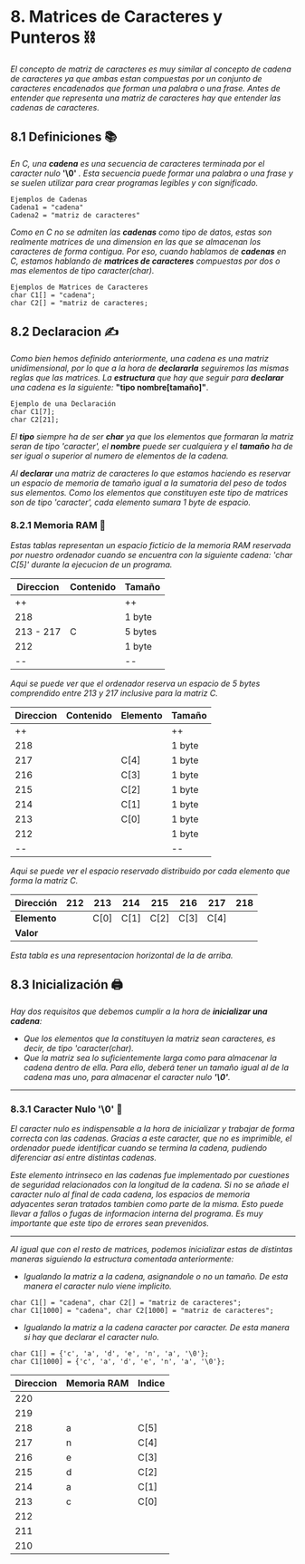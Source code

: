 # 8. Matrices de Caracteres y Punteros ⛓️

_El concepto de matriz de caracteres es muy similar al concepto de cadena de caracteres ya que ambas
estan compuestas por un conjunto de caracteres encadenados que forman una palabra o una frase. Antes
de entender que representa una matriz de caracteres hay que entender las cadenas de caracteres._

## 8.1 Definiciones 📚

_En C, una **cadena** es una secuencia de caracteres terminada por el caracter nulo_ **'\0'** _. Esta
secuencia puede formar una palabra o una frase y se suelen utilizar para crear programas legibles y con
significado._

```
Ejemplos de Cadenas
Cadena1 = "cadena"
Cadena2 = "matriz de caracteres"
```
_Como en C no se admiten las **cadenas** como tipo de datos, estas son realmente matrices de una dimension
en las que se almacenan los caracteres de forma contigua. Por eso, cuando hablamos de **cadenas** en C,
estamos hablando de **matrices de caracteres** compuestas por dos o mas elementos de tipo caracter(char)._

```
Ejemplos de Matrices de Caracteres
char C1[] = "cadena";
char C2[] = "matriz de caracteres;
```
## 8.2 Declaracion ✍️
_Como bien hemos definido anteriormente, una cadena es una matriz unidimensional, por lo que a la hora
de **declararla** seguiremos las mismas reglas que las matrices. La **estructura** que hay que seguir
para **declarar** una cadena es la siguiente:_ **"tipo nombre[tamaño]"**.

```
Ejemplo de una Declaración
char C1[7];
char C2[21];
```

_El **tipo** siempre ha de ser **char** ya que los elementos que formaran la matriz seran de tipo 
'caracter', el **nombre** puede ser cualquiera y el **tamaño** ha de ser igual o superior al numero
de elementos de la cadena._

_Al **declarar** una matriz de caracteres lo que estamos haciendo es reservar un espacio de memoria de
tamaño igual a la sumatoria del peso de todos sus elementos. Como los elementos que constituyen este
tipo de matrices son de tipo 'caracter', cada elemento sumara 1 byte de espacio._

### 8.2.1 Memoria RAM 💾

_Estas tablas representan un espacio ficticio de la memoria RAM reservada por nuestro ordenador cuando se encuentra con la siguiente cadena: 'char C[5]' durante la ejecucion de un programa._

| Direccion | Contenido | Tamaño |
| --- | --- | --- |
| ++ |   | ++ |
| 218 |   | 1 byte |
| 213 - 217 | C | 5 bytes |
| 212 |   | 1 byte |
| -- |   | -- |

_Aqui se puede ver que el ordenador reserva un espacio de 5 bytes comprendido entre 213 y 217 inclusive para la matriz C._

| Direccion | Contenido | Elemento | Tamaño |
| --- | --- | --- | --- |
| ++ |   |   | ++ |
| 218 |   |   | 1 byte |
| 217 |   | C[4] | 1 byte |
| 216 |   | C[3] | 1 byte |
| 215 |   | C[2] | 1 byte |
| 214 |   | C[1] | 1 byte |
| 213 |   | C[0] | 1 byte |
| 212 |   |   | 1 byte |
| -- |   |   | -- |

_Aqui se puede ver el espacio reservado distribuido por cada elemento que forma la matriz C._

| Dirección | 212 | 213 | 214 | 215 | 216 | 217 | 218 |
| --- | --- | --- | --- | --- | --- | --- | --- |
| **Elemento** |   | C[0] | C[1] | C[2] | C[3] | C[4] |   |
| **Valor** |   |   |   |   |   |   |   |

_Esta tabla es una representacion horizontal de la de arriba._

## 8.3 Inicialización 🖨️

_Hay dos requisitos que debemos cumplir a la hora de **inicializar una cadena**:_
- _Que los elementos que la constituyen la matriz sean caracteres, es decir, de tipo 'caracter(char)._
- _Que la matriz sea lo suficientemente larga como para almacenar la cadena dentro de ella. Para ello, deberá tener un tamaño igual al de la cadena mas uno, para almacenar el caracter nulo **'\0'**._

---

### 8.3.1 Caracter Nulo '\0' 🛑

_El caracter nulo es indispensable a la hora de inicializar y trabajar de forma correcta con las cadenas. Gracias a este caracter, que no es imprimible, el ordenador puede identificar cuando se termina la cadena, pudiendo diferenciar así entre distintas cadenas._

_Este elemento intrinseco en las cadenas fue implementado por cuestiones de seguridad relacionados con la longitud de la cadena. Si no se añade el caracter nulo al final de cada cadena, los espacios de memoria adyacentes seran tratados tambien como parte de la misma. Esto puede llevar a fallos o fugas de informacion interna del programa. Es muy importante que este tipo de errores sean prevenidos._

---

_Al igual que con el resto de matrices, podemos inicializar estas de distintas maneras siguiendo la estructura comentada anteriormente:_

- _Igualando la matriz a la cadena, asignandole o no un tamaño. De esta manera el caracter nulo viene implicito._

```
char C1[] = "cadena", char C2[] = "matriz de caracteres";
char C1[1000] = "cadena", char C2[1000] = "matriz de caracteres";
```

- _Igualando la matriz a la cadena caracter por caracter. De esta manera si hay que declarar el caracter nulo._

```
char C1[] = {'c', 'a', 'd', 'e', 'n', 'a', '\0'};
char C1[1000] = {'c', 'a', 'd', 'e', 'n', 'a', '\0'};
```



| Direccion | Memoria RAM | Indice |
| --- | --- | --- |
| 220 |   |   |
| 219 |   |   |
| 218 | a | C[5] |
| 217 | n | C[4] |
| 216 | e | C[3] |
| 215 | d | C[2] |
| 214 | a | C[1] |
| 213 | c | C[0] |
| 212 |   |   |
| 211 |   |   |
| 210 |   |   |
